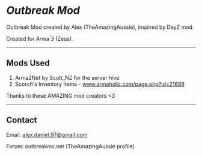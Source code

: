 ***Outbreak Mod***
================

Outbreak Mod created by Alex (TheAmazingAussie), inspired by DayZ mod.

Created for Arma 3 (Zeus).

--------------------------
Mods Used
--------------------------

 1. Arma2Net by Scott_NZ for the server hive.
 2. Scorch's Inventory Items - www.armaholic.com/page.php?id=21689

Thanks to these AMAZING mod creators <3

--------------------------
Contact
--------------------------

Email: alex.daniel.97@gmail.com

Forum: outbreakmc.net (TheAmazingAussie profile)

